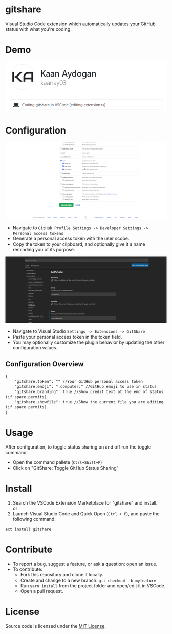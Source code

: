 # gitshare

Visual Studio Code extension which automatically updates your GitHub status with what you're coding. 

# Demo
![Demo](https://raw.githubusercontent.com/kaanay03/gitshare/master/assets/demo.png)

# Configuration
![Token Generation](https://raw.githubusercontent.com/kaanay03/gitshare/master/assets/tokengen.png)
- Navigate to `GitHub Profile Settings -> Developer Settings -> Personal access tokens`
- Generate a personal access token with the user scope.
- Copy the token to your clipboard, and optionally give it a name reminding you of its purpose.  
  
![Settings](https://raw.githubusercontent.com/kaanay03/gitshare/master/assets/config.png)
- Navigate to Visual Studio `Settings -> Extensions -> GitShare`
- Paste your personal access token in the token field.
- You may optionally customize the plugin behavior by updating the other configuration values.

## Configuration Overview
```
{
    "gitshare.token": "" //Your GitHub personal access token
    "gitshare.emoji": ":computer:" //GitHub emoji to use in status
    "gitshare.branding": true //Show credit text at the end of status (if space permits).
    "gitshare.showfile": true //Show the current file you are editing (if space permits).
}
```

# Usage
After configuration, to toggle status sharing on and off run the toggle command.
- Open the command pallete (`Ctrl+Shift+P`)
- Click on "GitShare: Toggle GitHub Status Sharing"

# Install
1. Search the VSCode Extension Marketplace for "gitshare" and install.  
or
2. Launch Visual Studio Code and Quick Open (`Ctrl + P`), and paste the following command:
```
ext install gitshare
```

# Contribute
- To report a bug, suggest a feature, or ask a question: open an issue.
- To contribute:
  - Fork this repository and clone it locally.
  - Create and change to a new branch. `git checkout -b myfeature`
  - Run `yarn install` from the project folder and open/edit it in VSCode.
  - Open a pull request.

# License
Source code is licensed under the [MIT License](https://opensource.org/licenses/MIT).
